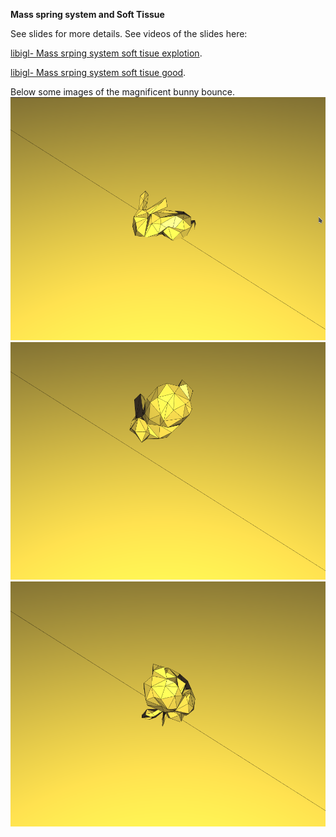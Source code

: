 **Mass spring system and Soft Tissue**

See slides for more details.
See videos of the slides here:

[libigl- Mass srping system soft tisue explotion](https://youtu.be/Yd_L4Kd0GjE).

[libigl- Mass srping system soft tisue good](https://youtu.be/U-NebBkrkh8).


Below some images of the magnificent bunny bounce.
![](bunny1.png)
![](bunny2.png)
![](bunny3.png)
